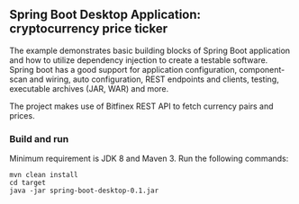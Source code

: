 ## Spring Boot Desktop Application: cryptocurrency price ticker

The example demonstrates basic building blocks of Spring Boot application and how to utilize dependency injection to 
create a testable software. Spring boot has a good support for application configuration, component-scan and wiring, 
auto configuration, REST endpoints and clients, testing, executable archives (JAR, WAR) and more.

The project makes use of Bitfinex REST API to fetch currency pairs and prices.   

### Build and run
Minimum requirement is JDK 8 and Maven 3. Run the following commands:
```
mvn clean install
cd target
java -jar spring-boot-desktop-0.1.jar
```



